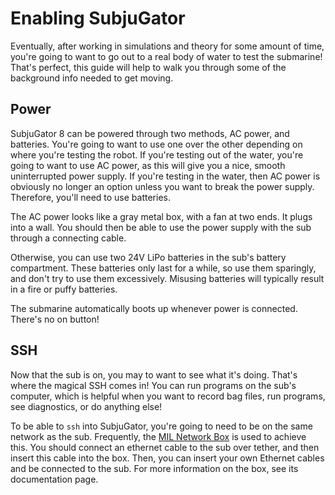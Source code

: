 # Enabling SubjuGator

Eventually, after working in simulations and theory for some amount of time,
you're going to want to go out to a real body of water to test the submarine!
That's perfect, this guide will help to walk you through some of the background
info needed to get moving.

## Power

SubjuGator 8 can be powered through two methods, AC power, and batteries. You're
going to want to use one over the other depending on where you're testing the
robot. If you're testing out of the water, you're going to want to use AC power,
as this will give you a nice, smooth uninterrupted power supply. If you're testing
in the water, then AC power is obviously no longer an option unless you want to
break the power supply. Therefore, you'll need to use batteries.

The AC power looks like a gray metal box, with a fan at two ends. It plugs into
a wall. You should then be able to use the power supply with the sub through a
connecting cable.

Otherwise, you can use two 24V LiPo batteries in the sub's battery compartment.
These batteries only last for a while, so use them sparingly, and don't try to
use them excessively. Misusing batteries will typically result in a fire or puffy
batteries.

The submarine automatically boots up whenever power is connected. There's no
on button!

## SSH

Now that the sub is on, you may to want to see what it's doing. That's where
the magical SSH comes in! You can run programs on the sub's computer, which is
helpful when you want to record bag files, run programs, see diagnostics, or
do anything else!

To be able to `ssh` into SubjuGator, you're going to need to be on the same
network as the sub. Frequently, the [MIL Network Box](/docs/infra/network_box.rst)
is used to achieve this. You should connect an ethernet cable to the sub over
tether, and then insert this cable into the box. Then, you can insert your own
Ethernet cables and be connected to the sub. For more information on the box,
see its documentation page.
